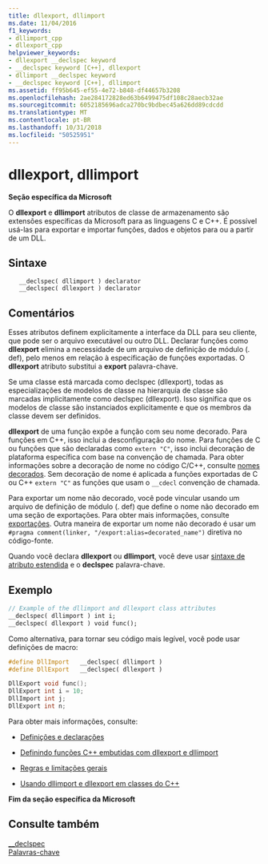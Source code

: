 ```yaml
---
title: dllexport, dllimport
ms.date: 11/04/2016
f1_keywords:
- dllimport_cpp
- dllexport_cpp
helpviewer_keywords:
- dllexport __declspec keyword
- __declspec keyword [C++], dllexport
- dllimport __declspec keyword
- __declspec keyword [C++], dllimport
ms.assetid: ff95b645-ef55-4e72-b848-df44657b3208
ms.openlocfilehash: 2ae284172828ed63b6499475df108c28aecb32ae
ms.sourcegitcommit: 6052185696adca270bc9bdbec45a626dd89cdcdd
ms.translationtype: MT
ms.contentlocale: pt-BR
ms.lasthandoff: 10/31/2018
ms.locfileid: "50525951"
---
```

# <a name="dllexport-dllimport"></a>dllexport, dllimport

**Seção específica da Microsoft**

O **dllexport** e **dllimport** atributos de classe de armazenamento são extensões específicas da Microsoft para as linguagens C e C++. É possível usá-las para exportar e importar funções, dados e objetos para ou a partir de um DLL.

## <a name="syntax"></a>Sintaxe

```
   __declspec( dllimport ) declarator
   __declspec( dllexport ) declarator
```

## <a name="remarks"></a>Comentários

Esses atributos definem explicitamente a interface da DLL para seu cliente, que pode ser o arquivo executável ou outro DLL. Declarar funções como **dllexport** elimina a necessidade de um arquivo de definição de módulo (. def), pelo menos em relação à especificação de funções exportadas. O **dllexport** atributo substitui a **export** palavra-chave.

Se uma classe está marcada como declspec (dllexport), todas as especializações de modelos de classe na hierarquia de classe são marcadas implicitamente como declspec (dllexport). Isso significa que os modelos de classe são instanciados explicitamente e que os membros da classe devem ser definidos.

**dllexport** de uma função expõe a função com seu nome decorado. Para funções em C++, isso inclui a desconfiguração do nome. Para funções de C ou funções que são declaradas como `extern "C"`, isso inclui decoração de plataforma específica com base na convenção de chamada. Para obter informações sobre a decoração de nome no código C/C++, consulte [nomes decorados](../build/reference/decorated-names.md). Sem decoração de nome é aplicada a funções exportadas de C ou C++ `extern "C"` as funções que usam o `__cdecl` convenção de chamada.

Para exportar um nome não decorado, você pode vincular usando um arquivo de definição de módulo (. def) que define o nome não decorado em uma seção de exportações. Para obter mais informações, consulte [exportações](../build/reference/exports.md). Outra maneira de exportar um nome não decorado é usar um `#pragma comment(linker, "/export:alias=decorated_name")` diretiva no código-fonte.

Quando você declara **dllexport** ou **dllimport**, você deve usar [sintaxe de atributo estendida](../cpp/declspec.md) e o **declspec** palavra-chave.

## <a name="example"></a>Exemplo

```cpp
// Example of the dllimport and dllexport class attributes
__declspec( dllimport ) int i;
__declspec( dllexport ) void func();
```

Como alternativa, para tornar seu código mais legível, você pode usar definições de macro:

```cpp
#define DllImport   __declspec( dllimport )
#define DllExport   __declspec( dllexport )

DllExport void func();
DllExport int i = 10;
DllImport int j;
DllExport int n;
```

Para obter mais informações, consulte:

- [Definições e declarações](../cpp/definitions-and-declarations-cpp.md)

- [Definindo funções C++ embutidas com dllexport e dllimport](../cpp/defining-inline-cpp-functions-with-dllexport-and-dllimport.md)

- [Regras e limitações gerais](../cpp/general-rules-and-limitations.md)

- [Usando dllimport e dllexport em classes do C++](../cpp/using-dllimport-and-dllexport-in-cpp-classes.md)

**Fim da seção específica da Microsoft**

## <a name="see-also"></a>Consulte também

[__declspec](../cpp/declspec.md)<br/>
[Palavras-chave](../cpp/keywords-cpp.md)